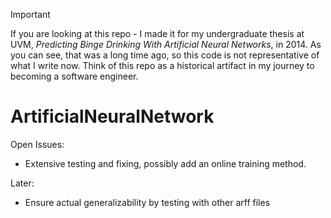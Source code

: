 > [!IMPORTANT]
> If you are looking at this repo - I made it for my undergraduate thesis at UVM, *Predicting Binge Drinking With Artificial Neural Networks*, in 2014. As you can see, that was a long time ago, so this code is not representative of what I write now. Think of this repo as a historical artifact in my journey to becoming a software engineer.


ArtificialNeuralNetwork
=======================
Open Issues:  
- Extensive testing and fixing, possibly add an online training method.

Later:
- Ensure actual generalizability by testing with other arff files
